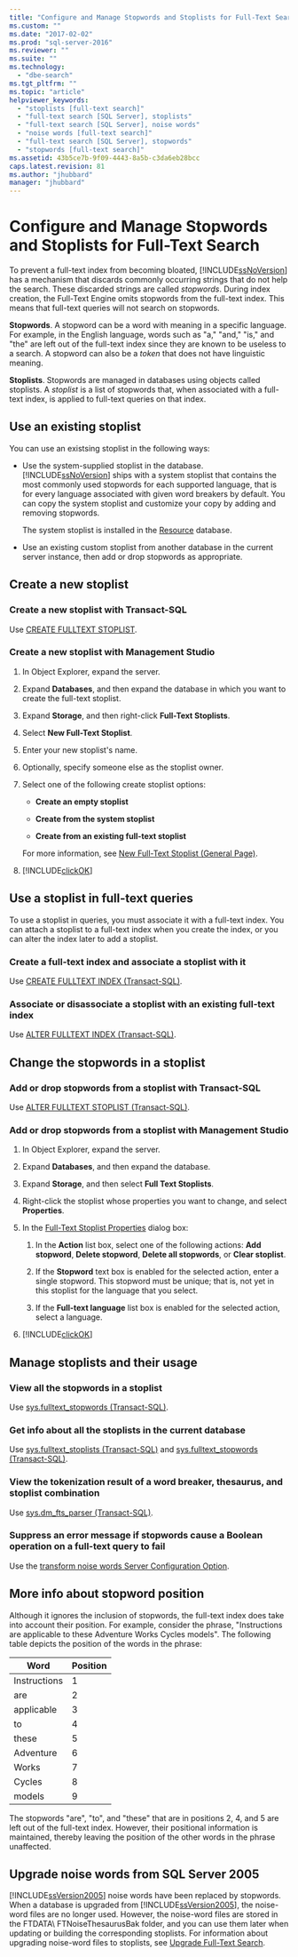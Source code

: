 ```yaml
---
title: "Configure and Manage Stopwords and Stoplists for Full-Text Search | Microsoft Docs"
ms.custom: ""
ms.date: "2017-02-02"
ms.prod: "sql-server-2016"
ms.reviewer: ""
ms.suite: ""
ms.technology: 
  - "dbe-search"
ms.tgt_pltfrm: ""
ms.topic: "article"
helpviewer_keywords: 
  - "stoplists [full-text search]"
  - "full-text search [SQL Server], stoplists"
  - "full-text search [SQL Server], noise words"
  - "noise words [full-text search]"
  - "full-text search [SQL Server], stopwords"
  - "stopwords [full-text search]"
ms.assetid: 43b5ce7b-9f09-4443-8a5b-c3da6eb28bcc
caps.latest.revision: 81
ms.author: "jhubbard"
manager: "jhubbard"
---
```

# Configure and Manage Stopwords and Stoplists for Full-Text Search
  To prevent a full-text index from becoming bloated, [!INCLUDE[ssNoVersion](../../advanced-analytics/r-services/includes/ssnoversion-md.md)] has a mechanism that discards commonly occurring strings that do not help the search. These discarded strings are called *stopwords*. During index creation, the Full-Text Engine omits stopwords from the full-text index. This means that full-text queries will not search on stopwords.  
   
**Stopwords**. A stopword can be a word with meaning in a specific language. For example, in the English language, words such as "a," "and," "is," and "the" are left out of the full-text index since they are known to be useless to a search. A stopword can also be a *token* that does not have linguistic meaning.  

**Stoplists**. Stopwords are managed in databases using objects called stoplists. A *stoplist* is a list of stopwords that, when associated with a full-text index, is applied to full-text queries on that index.
   
## Use an existing stoplist  
 You can use an existsing stoplist in the following ways:  
  
-   Use the system-supplied stoplist in the database. [!INCLUDE[ssNoVersion](../../advanced-analytics/r-services/includes/ssnoversion-md.md)] ships with a system stoplist that contains the most commonly used stopwords for each supported language, that is for every language associated with given word breakers by default. You can copy the system stoplist and customize your copy by adding and removing stopwords.  
  
     The system stoplist is installed in the [Resource](../../relational-databases/databases/resource-database.md) database.  
  
-   Use an existing custom stoplist from another database in the current server instance, then add or drop stopwords as appropriate.  
  
## Create a new stoplist 
### Create a new stoplist with Transact-SQL
Use [CREATE FULLTEXT STOPLIST](../../t-sql/statements/create-fulltext-stoplist-transact-sql.md).

### Create a new stoplist with Management Studio
  
1.  In Object Explorer, expand the server.  
  
2.  Expand **Databases**, and then expand the database in which you want to create the full-text stoplist.  
  
3.  Expand **Storage**, and then right-click **Full-Text Stoplists**.  
  
4.  Select **New Full-Text Stoplist**.  
  
5.  Enter your new stoplist's name.  
  
6.  Optionally, specify someone else as the stoplist owner.  
  
7.  Select one of the following create stoplist options:  
  
    -   **Create an empty stoplist**  
  
    -   **Create from the system stoplist**  
  
    -   **Create from an existing full-text stoplist**  
  
     For more information, see [New Full-Text Stoplist &#40;General Page&#41;](../Topic/New%20Full-Text%20Stoplist%20\(General%20Page\).md).  
  
8.  [!INCLUDE[clickOK](../../analysis-services/data-mining/includes/clickok-md.md)]  
  
##  Use a stoplist in full-text queries  
 To use a stoplist in queries, you must associate it with a full-text index. You can attach a stoplist to a full-text index when you create the index, or you can alter the index later to add a stoplist.  
  
### Create a full-text index and associate a stoplist with it
Use [CREATE FULLTEXT INDEX &#40;Transact-SQL&#41;](../../t-sql/statements/create-fulltext-index-transact-sql.md).
  
### Associate or disassociate a stoplist with an existing full-text index
Use [ALTER FULLTEXT INDEX &#40;Transact-SQL&#41;](../../t-sql/statements/alter-fulltext-index-transact-sql.md). 
  
## Change the stopwords in a stoplist  
### Add or drop stopwords from a stoplist with Transact-SQL
Use [ALTER FULLTEXT STOPLIST &#40;Transact-SQL&#41;](../../t-sql/statements/alter-fulltext-stoplist-transact-sql.md).
  
### Add or drop stopwords from a stoplist with Management Studio  
  
1.  In Object Explorer, expand the server.  
  
2.  Expand **Databases**, and then expand the database.  
  
3.  Expand **Storage**, and then select **Full Text Stoplists**.  
  
4.  Right-click the stoplist whose properties you want to change, and select **Properties**.  
  
5.  In the [Full-Text Stoplist Properties](../Topic/Full-Text%20Stoplist%20Properties.md) dialog box:  
  
    1.  In the **Action** list box, select one of the following actions: **Add stopword**, **Delete stopword**, **Delete all stopwords**, or **Clear stoplist**.  
  
    2.  If the **Stopword** text box is enabled for the selected action, enter a single stopword. This stopword must be unique; that is, not yet in this stoplist for the language that you select.  
  
    3.  If the **Full-text language** list box is enabled for the selected action, select a language.  
  
6.  [!INCLUDE[clickOK](../../analysis-services/data-mining/includes/clickok-md.md)]  

## Manage stoplists and their usage
  
### View all the stopwords in a stoplist
Use [sys.fulltext_stopwords &#40;Transact-SQL&#41;](../../relational-databases/system-catalog-views/sys.fulltext-stopwords-transact-sql.md). 
  
### Get info about all the stoplists in the current database
Use [sys.fulltext_stoplists &#40;Transact-SQL&#41;](../../relational-databases/system-catalog-views/sys.fulltext-stoplists-transact-sql.md) and  [sys.fulltext_stopwords &#40;Transact-SQL&#41;](../../relational-databases/system-catalog-views/sys.fulltext-stopwords-transact-sql.md).
  
### View the tokenization result of a word breaker, thesaurus, and stoplist combination
Use [sys.dm_fts_parser &#40;Transact-SQL&#41;](../../relational-databases/system-dynamic-management-views/sys.dm-fts-parser-transact-sql.md).

### Suppress an error message if stopwords cause a Boolean operation on a full-text query to fail
Use the [transform noise words Server Configuration Option](../../database-engine/configure/windows/transform-noise-words-server-configuration-option.md). 
   
## More info about stopword position
 Although it ignores the inclusion of stopwords, the full-text index does take into account their position. For example, consider the phrase, "Instructions are applicable to these Adventure Works Cycles models". The following table depicts the position of the words in the phrase:  
  
|Word|Position|  
|----------|--------------|  
|Instructions|1|  
|are|2|  
|applicable|3|  
|to|4|  
|these|5|  
|Adventure|6|  
|Works|7|  
|Cycles|8|  
|models|9|  
  
 The stopwords "are", "to", and "these" that are in positions 2, 4, and 5 are left out of the full-text index. However, their positional information is maintained, thereby leaving the position of the other words in the phrase unaffected.   
  
## Upgrade noise words from SQL Server 2005  
 [!INCLUDE[ssVersion2005](../../analysis-services/data-mining/includes/ssversion2005-md.md)] noise words have been replaced by stopwords. When a database is upgraded from [!INCLUDE[ssVersion2005](../../analysis-services/data-mining/includes/ssversion2005-md.md)], the noise-word files are no longer used. However, the noise-word files are stored in the FTDATA\ FTNoiseThesaurusBak folder, and you can use them later when updating or building the corresponding stoplists. For information about upgrading noise-word files to stoplists, see [Upgrade Full-Text Search](../../relational-databases/search/upgrade-full-text-search.md).  
  
  
  